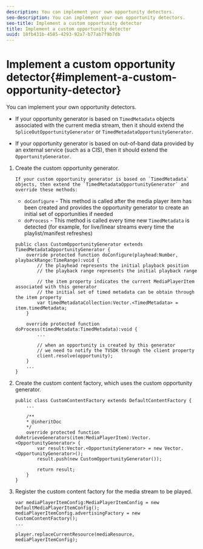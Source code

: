```yaml
---
description: You can implement your own opportunity detectors.
seo-description: You can implement your own opportunity detectors.
seo-title: Implement a custom opportunity detector
title: Implement a custom opportunity detector
uuid: 18fb431b-4585-4293-92a7-b77ab7f9b7db
---
```


# Implement a custom opportunity detector{#implement-a-custom-opportunity-detector}

You can implement your own opportunity detectors.

* If your opportunity generator is based on `TimedMetadata` objects associated with the current media stream, then it should extend the `SpliceOutOpportunityGenerator` or `TimedMetadataOpportunityGenerator`. 

* If your opportunity generator is based on out-of-band data provided by an external service (such as a CIS), then it should extend the `OpportunityGenerator`.

1. Create the custom opportunity generator.

       If your custom opportunity generator is based on `TimedMetadata` objects, then extend the `TimedMetadataOpportunityGenerator` and override these methods:

    * `doConfigure` - This method is called after the media player item has been created and provides the opportunity generator to create an initial set of opportunities if needed 
    * `doProcess` - This method is called every time new `TimedMetadata` is detected (for example, for live/linear streams every time the playlist/manifest refreshes)

   ```
   public class CustomOpportunityGenerator extends TimedMetadataOpportunityGenerator { 
       override protected function doConfigure(playhead:Number, playbackRange:TimeRange):void { 
           // the playhead represents the initial playback position 
           // the playback range represents the initial playback range 
             
           // the item property indicates the current MediaPlayerItem associated with this generator 
           // the initial set of timed metadata can be obtain through the item property 
           var timedMetadataCollection:Vector.<TimedMetadata> = item.timedMetadata; 
       } 
     
       override protected function doProcess(timedMetadata:TimedMetadata):void { 
           ... 
             
           // when an opportunity is created by this generator 
           // we need to notify the TVSDK through the client property 
           client.resolve(opportunity); 
       }  
       ... 
   }
   ```

1. Create the custom content factory, which uses the custom opportunity generator.

   ```
   public class CustomContentFactory extends DefaultContentFactory { 
       ... 
     
       /** 
       * @inheritDoc 
       */ 
       override protected function doRetrieveGenerators(item:MediaPlayerItem):Vector.<OpportunityGenerator> { 
           var result:Vector.<OpportunityGenerator> = new Vector.<OpportunityGenerator>(); 
           result.push(new CustomOpportunityGenerator()); 
             
           return result; 
       } 
   }
   ```

1. Register the custom content factory for the media stream to be played.

   ```
   var mediaPlayerItemConfig:MediaPlayerItemConfig = new DefaultMediaPlayerItemConfig(); 
   mediaPlayerItemConfig.advertisingFactory = new CustomContentFactory(); 
   ... 
     
   player.replaceCurrentResource(mediaResource, mediaPlayerItemConfig);
   ```

